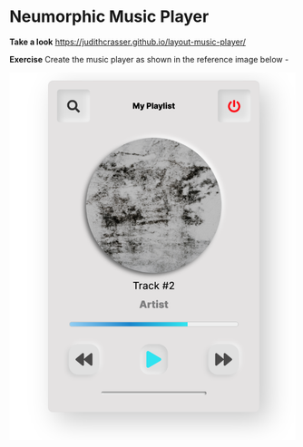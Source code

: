 # Neumorphic Music Player

**Take a look**
https://judithcrasser.github.io/layout-music-player/


**Exercise**
Create the music player as shown in the reference image below -

![reference image](/assets/reference-image.png)
